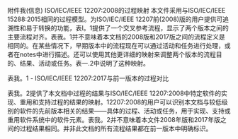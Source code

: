 附件我(信息)
ISO/IEC/IEEE 12207:2008的过程映射
本文件采用与ISO/IEC/IEEE 15288:2015相同的过程模型。为ISO/IEC/IEEE 12207前(2008)版的用户提供可追溯性和易于转换的功能，表I。1提供了一个交叉参考流程，显示了两个版本之间的主要流程对齐。表我。1并不意味着本文档的2008版和2017版之间的流程定义是相同的。在某些情况下，早期版本中的流程现在可以通过活动和任务进行处理，或者在notes中进行描述。还可以使用其他更详细的映射来调整两个版本的流程目的、结果、活动或任务。表一.2中说明了这种映射。

表我。1 - ISO/IEC/IEEE 12207:2017与前一版本的过程对比


表我。2提供了本文档中过程的结果与ISO/IEC/IEEE 12207:2008中特定软件的实现、重用和支持过程的结果的映射。12207:2008的用户可以识别本文档与较低级别的软件的先前版本相关的结果——具体的过程、活动或任务，用于实现、支持或重用软件系统中的软件元素。表我。2并不意味着本文件2008年版和2017年版之间的过程结果相同。并非此文档的所有流程结果都在前一版本中明确标识。
